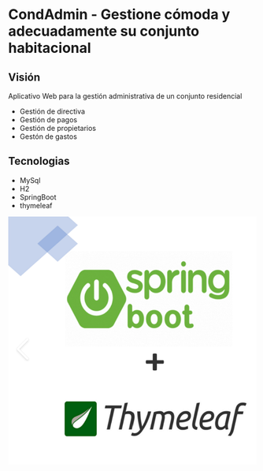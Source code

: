 # CondAdmin - Gestione cómoda y adecuadamente su conjunto habitacional

## Visión
Aplicativo Web para la gestión administrativa de un conjunto residencial
- Gestión de directiva
- Gestión de pagos
- Gestión de propietarios
- Gestón de gastos

## Tecnologias
- MySql
- H2
- SpringBoot
- thymeleaf

![spring](https://github.com/marcmacias96/CondAdmin/blob/master/spr.png)
